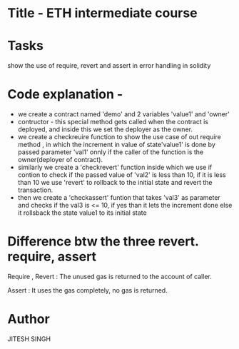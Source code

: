 # Title - ETH intermediate course

# Tasks 
  show the use of require, revert and assert in error handling in solidity

# Code explanation - 
- we create a contract named 'demo' and 2 variables 'value1' and 'owner'
- contructor - this special method gets called when the contract is deployed, and inside this we set the deployer as the owner.
- we create a checkreuire function to show the use case of out require method , in which the increment in value of state'value1' is done    by passed parameter 'val1' onnly if the caller of the function is the owner(deployer of contract).
- similarly we create a 'checkrevert' function inside which we use if contion to check if the passed value of 'val2' is less than 10, if    it is less than 10 we use 'revert' to rollback to the initial state and revert the transaction.
- then we create a 'checkassert' funtion that takes 'val3' as parameter and checks if the val3 is <= 10, if yes than it lets the            increment done else it rollsback the state value1 to its initial state 


# Difference btw the three revert. require, assert

Require , Revert : The unused gas is returned to the account of caller.

Assert : It uses the gas completely, no gas is returned.

# Author

JITESH SINGH
